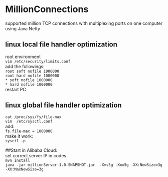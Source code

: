 # MillionConnections  
supported million TCP connections with multiplexing ports on one computer using Java Netty  
## linux local file handler optimization  
root environment  
`vim /etc/security/limits.conf`  
add the followings:  
`root soft nofile 1000000`  
`root hard nofile 1000000`  
`* soft nofile 1000000`  
`* hard nofile 1000000`  
restart PC  

## linux global file handler optimization  
`cat /proc/sys/fs/file-max`  
`vim  /etc/sysctl.conf`  
add:  
`fs.file-max = 1000000`  
make it work:  
`sysctl -p`  

##Start in Alibaba Cloud:  
set correct server IP in codes  
`mvn install`  
`java -jar millionServer-1.0-SNAPSHOT.jar  -Xms5g -Xmx5g -XX:NewSize=3g -XX:MaxNewSize=3g`  

